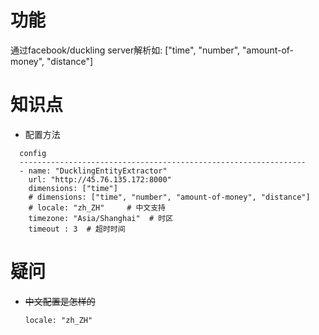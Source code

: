 # 功能
通过facebook/duckling server解析如: 
["time", "number", "amount-of-money", "distance"]

# 知识点
- 配置方法
```shell
  config
  ----------------------------------------------------------------
  - name: "DucklingEntityExtractor"
    url: "http://45.76.135.172:8000"
    dimensions: ["time"]
    # dimensions: ["time", "number", "amount-of-money", "distance"]
    # locale: "zh_ZH"     # 中文支持
    timezone: "Asia/Shanghai"  # 时区
    timeout : 3  # 超时时间
```

# 疑问
- ~~中文配置是怎样的~~

  ```shell
  locale: "zh_ZH"
  ```

  